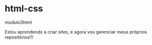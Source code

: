 # html-css
 modulo3html

Estou aprendendo a criar sites, e agora vou gerenciar meus próprios repositórios!!!